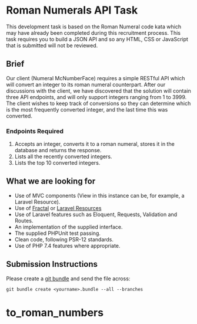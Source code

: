 # Roman Numerals API Task
This development task is based on the Roman Numeral code kata which may have already been completed during this recruitment process. This task requires you to build a JSON API and so any HTML, CSS or JavaScript that is submitted will not be reviewed.

## Brief
Our client (Numeral McNumberFace) requires a simple RESTful API which will convert an integer to its roman numeral counterpart. After our discussions with the client, we have discovered that the solution will contain three API endpoints, and will only support integers ranging from 1 to 3999. The client wishes to keep track of conversions so they can determine which is the most frequently converted integer, and the last time this was converted.

### Endpoints Required
 1. Accepts an integer, converts it to a roman numeral, stores it in the database and returns the response.
 2. Lists all the recently converted integers.
 3. Lists the top 10 converted integers.
 
## What we are looking for
 - Use of MVC components (View in this instance can be, for example, a Laravel Resource).
 - Use of [Fractal](https://fractal.thephpleague.com/) or [Laravel Resources](https://laravel.com/docs/8.x/eloquent-resources)
 - Use of Laravel features such as Eloquent, Requests, Validation and Routes.
 - An implementation of the supplied interface.
 - The supplied PHPUnit test passing.
 - Clean code, following PSR-12 standards.
 - Use of PHP 7.4 features where appropriate.
 
## Submission Instructions
Please create a [git bundle](https://git-scm.com/docs/git-bundle/) and send the file across:
```
git bundle create <yourname>.bundle --all --branches
```
# to_roman_numbers
